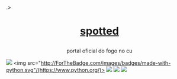 .><h1 align="center">
    <a href="https://twitter.com/Spotted_do_tt">spotted</a>
</h1>
<p align="center">portal oficial do fogo no cu</p>

![](https://img.shields.io/static/v1?label=project%20version&message=v1.5&color=sucess&style=for-the-badge)
<img src="http://ForTheBadge.com/images/badges/made-with-python.svg"/(https://www.python.org/)>
<img src="https://img.shields.io/static/v1?label=pyhon&message=2.7|3.5|3.6|3.7|3.8&color=informational&style=for-the-badge"/>
<img src="https://badges.frapsoft.com/os/v3/open-source.svg?v=103"/>
<img src="https://img.shields.io/discord/794297088246153246?color=7289da&label=Discord&logo=Discord&style=for-the-badge"/>
